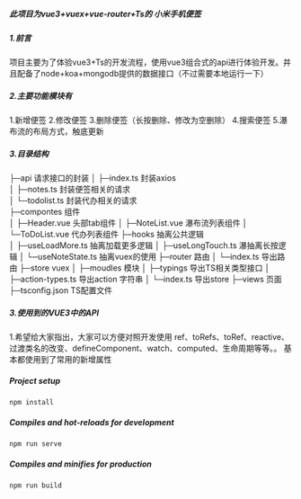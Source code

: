 ##### 此项目为vue3+vuex+vue-router+Ts的 小米手机便签

##### 1.前言
项目主要为了体验vue3+Ts的开发流程，使用vue3组合式的api进行体验开发。并且配备了node+koa+mongodb提供的数据接口（不过需要本地运行一下）
##### 2.主要功能模块有
1.新增便签
2.修改便签
3.删除便签（长按删除、修改为空删除）
4.搜索便签
5.瀑布流的布局方式，触底更新
##### 3.目录结构
  ├─api 请求接口的封装
  │  ├─index.ts 封装axios  
  │  ├─notes.ts 封装便签相关的请求  
  │  └─todolist.ts 封装代办相关的请求  
  ├─compontes 组件  
  │  ├─Header.vue 头部tab组件 
  │  ├─NoteList.vue 瀑布流列表组件
  │  └─ToDoList.vue 代办列表组件 
 ├─hooks 抽离公共逻辑  
  │  ├─useLoadMore.ts 抽离加载更多逻辑
  │  ├─useLongTouch.ts 瀑抽离长按逻辑
  │  └─useNoteState.ts 抽离vuex的使用
  ├─router 路由
  │  └─index.ts 导出路由
  ├─store vuex
  │  ├─moudles 模块 
  │  ├─typings  导出TS相关类型接口
  │  ├─action-types.ts 导出action 字符串
  │  └─index.ts 导出store
  ├─views 页面
  ├─tsconfig.json TS配置文件
  	
##### 3.使用到的VUE3中的API
1.希望给大家指出，大家可以方便对照开发使用
ref、toRefs、toRef、reactive、过渡类名的改变、defineComponent、watch、computed、生命周期等等。。 基本都使用到了常用的新增属性

##### Project setup
```
npm install
```
##### Compiles and hot-reloads for development
```
npm run serve
```
##### Compiles and minifies for production
```
npm run build
```